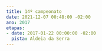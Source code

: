 ```yaml
---
title: 14º campeonato
date: 2021-12-07 00:48:00 -02:00
ano: 2017
etapas:
- date: 2017-01-22 00:00:00 -02:00
  pista: Aldeia da Serra
---
```


